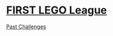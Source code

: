 # [FIRST LEGO League](https://www.firstlegoleague.org)

[Past Challenges](https://www.firstlegoleague.org/past-challenges)
